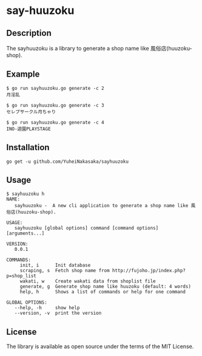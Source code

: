 # say-huuzoku

## Description
The sayhuuzoku is a library to generate a shop name like 風俗店(huuzoku-shop).

## Example
```
$ go run sayhuuzoku.go generate -c 2
月淫乱

$ go run sayhuuzoku.go generate -c 3
セレブサークル月ちゃり

$ go run sayhuuzoku.go generate -c 4
INO-遊園PLAYSTAGE
```

## Installation
```
go get -u github.com/YuheiNakasaka/sayhuuzoku
```

## Usage

```
$ sayhuuzoku h
NAME:
   sayhuuzoku -  A new cli application to generate a shop name like 風俗店(huuzoku-shop).

USAGE:
   sayhuuzoku [global options] command [command options] [arguments...]

VERSION:
   0.0.1

COMMANDS:
     init, i      Init database
     scraping, s  Fetch shop name from http://fujoho.jp/index.php?p=shop_list
     wakati, w    Create wakati data from shoplist file
     generate, g  Generate shop name like huuzoku (default: 4 words)
     help, h      Shows a list of commands or help for one command

GLOBAL OPTIONS:
   --help, -h     show help
   --version, -v  print the version
```

## License
The library is available as open source under the terms of the MIT License.
